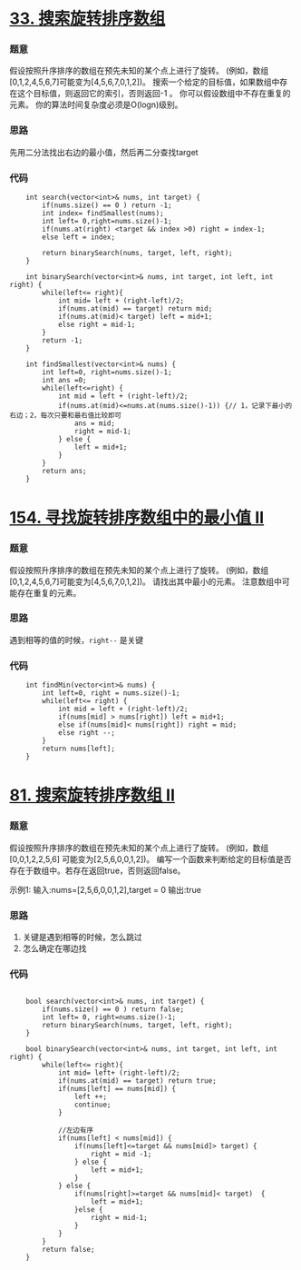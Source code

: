 # [33. 搜索旋转排序数组](https://leetcode-cn.com/problems/search-in-rotated-sorted-array)

### 题意
假设按照升序排序的数组在预先未知的某个点上进行了旋转。
(例如，数组[0,1,2,4,5,6,7]可能变为[4,5,6,7,0,1,2])。
搜索一个给定的目标值，如果数组中存在这个目标值，则返回它的索引，否则返回-1 。
你可以假设数组中不存在重复的元素。
你的算法时间复杂度必须是O(logn)级别。

### 思路
先用二分法找出右边的最小值，然后再二分查找target

### 代码
```cgo
    int search(vector<int>& nums, int target) {
        if(nums.size() == 0 ) return -1;
        int index= findSmallest(nums);
        int left= 0,right=nums.size()-1;
        if(nums.at(right) <target && index >0) right = index-1;
        else left = index;

        return binarySearch(nums, target, left, right);
    }

    int binarySearch(vector<int>& nums, int target, int left, int right) {
        while(left<= right){
            int mid= left + (right-left)/2;
            if(nums.at(mid) == target) return mid;
            if(nums.at(mid)< target) left = mid+1;
            else right = mid-1;
        }
        return -1;
    }

    int findSmallest(vector<int>& nums) {
        int left=0, right=nums.size()-1;
        int ans =0;
        while(left<=right) {
            int mid = left + (right-left)/2;
            if(nums.at(mid)<=nums.at(nums.size()-1)) {// 1，记录下最小的右边；2，每次只要和最右值比较即可
                ans = mid;
                right = mid-1;
            } else {
                left = mid+1;
            }
        }
        return ans;
    }
```

# [154. 寻找旋转排序数组中的最小值 II](https://leetcode-cn.com/problems/find-minimum-in-rotated-sorted-array-ii/)

### 题意
假设按照升序排序的数组在预先未知的某个点上进行了旋转。
(例如，数组[0,1,2,4,5,6,7]可能变为[4,5,6,7,0,1,2])。
请找出其中最小的元素。
注意数组中可能存在重复的元素。

### 思路
遇到相等的值的时候，`right--` 是关键

### 代码
```cgo
    int findMin(vector<int>& nums) {
        int left=0, right = nums.size()-1;
        while(left<= right) {
            int mid = left + (right-left)/2;
            if(nums[mid] > nums[right]) left = mid+1;
            else if(nums[mid]< nums[right]) right = mid;
            else right --;
        }
        return nums[left];
    }

``` 

# [81. 搜索旋转排序数组 II](https://leetcode-cn.com/problems/search-in-rotated-sorted-array-ii/)

### 题意
假设按照升序排序的数组在预先未知的某个点上进行了旋转。
(例如，数组[0,0,1,2,2,5,6] 可能变为[2,5,6,0,0,1,2])。
编写一个函数来判断给定的目标值是否存在于数组中。若存在返回true，否则返回false。

示例1:
输入:nums=[2,5,6,0,0,1,2],target = 0
输出:true

### 思路
1. 关键是遇到相等的时候，怎么跳过  
2. 怎么确定在哪边找

### 代码
```cgo

    bool search(vector<int>& nums, int target) {
        if(nums.size() == 0 ) return false;
        int left= 0, right=nums.size()-1;
        return binarySearch(nums, target, left, right);
    }

    bool binarySearch(vector<int>& nums, int target, int left, int right) {
        while(left<= right){
            int mid= left+ (right-left)/2;
            if(nums.at(mid) == target) return true;
            if(nums[left] == nums[mid]) {
                left ++;
                continue;
            }

            //左边有序
            if(nums[left] < nums[mid]) {
                if(nums[left]<=target && nums[mid]> target) {
                    right = mid -1;
                } else {
                    left = mid+1;
                }
            } else {
                if(nums[right]>=target && nums[mid]< target)  {
                    left = mid+1;
                }else {
                    right = mid-1;
                }
            }
        }
        return false;
    }
```